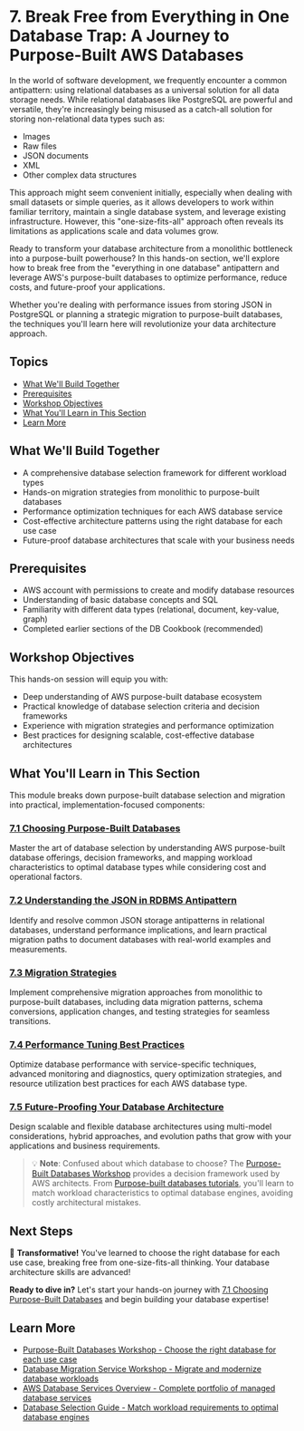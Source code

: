 # 7. Break Free from Everything in One Database Trap: A Journey to Purpose-Built AWS Databases

In the world of software development, we frequently encounter a common antipattern: using relational databases as a universal solution for all data storage needs. While relational databases like PostgreSQL are powerful and versatile, they're increasingly being misused as a catch-all solution for storing non-relational data types such as:

- Images
- Raw files 
- JSON documents
- XML
- Other complex data structures

This approach might seem convenient initially, especially when dealing with small datasets or simple queries, as it allows developers to work within familiar territory, maintain a single database system, and leverage existing infrastructure. However, this "one-size-fits-all" approach often reveals its limitations as applications scale and data volumes grow.

Ready to transform your database architecture from a monolithic bottleneck into a purpose-built powerhouse? In this hands-on section, we'll explore how to break free from the "everything in one database" antipattern and leverage AWS's purpose-built databases to optimize performance, reduce costs, and future-proof your applications.

Whether you're dealing with performance issues from storing JSON in PostgreSQL or planning a strategic migration to purpose-built databases, the techniques you'll learn here will revolutionize your data architecture approach.

## Topics

- [What We'll Build Together](#what-well-build-together)
- [Prerequisites](#prerequisites)
- [Workshop Objectives](#workshop-objectives)
- [What You'll Learn in This Section](#what-youll-learn-in-this-section)
- [Learn More](#learn-more)

## What We'll Build Together

- A comprehensive database selection framework for different workload types
- Hands-on migration strategies from monolithic to purpose-built databases
- Performance optimization techniques for each AWS database service
- Cost-effective architecture patterns using the right database for each use case
- Future-proof database architectures that scale with your business needs

## Prerequisites

- AWS account with permissions to create and modify database resources
- Understanding of basic database concepts and SQL
- Familiarity with different data types (relational, document, key-value, graph)
- Completed earlier sections of the DB Cookbook (recommended)

## Workshop Objectives

This hands-on session will equip you with:

- Deep understanding of AWS purpose-built database ecosystem
- Practical knowledge of database selection criteria and decision frameworks
- Experience with migration strategies and performance optimization
- Best practices for designing scalable, cost-effective database architectures

## What You'll Learn in This Section

This module breaks down purpose-built database selection and migration into practical, implementation-focused components:

### [7.1 Choosing Purpose-Built Databases](./7.1_Choosing-purpose-built-database-aws-detailed/README.md)
Master the art of database selection by understanding AWS purpose-built database offerings, decision frameworks, and mapping workload characteristics to optimal database types while considering cost and operational factors.

### [7.2 Understanding the JSON in RDBMS Antipattern](./7.2_Understanding-the-JSON-in-RDBMS-Antipattern/README.md)
Identify and resolve common JSON storage antipatterns in relational databases, understand performance implications, and learn practical migration paths to document databases with real-world examples and measurements.

### [7.3 Migration Strategies](./7.3_Migration-Strategies/README.md)
Implement comprehensive migration approaches from monolithic to purpose-built databases, including data migration patterns, schema conversions, application changes, and testing strategies for seamless transitions.

### [7.4 Performance Tuning Best Practices](./7.4_Performance-tuning-best-practices/README.md)
Optimize database performance with service-specific techniques, advanced monitoring and diagnostics, query optimization strategies, and resource utilization best practices for each AWS database type.

### [7.5 Future-Proofing Your Database Architecture](./7.5_Scale_for_Future/README.md)
Design scalable and flexible database architectures using multi-model considerations, hybrid approaches, and evolution paths that grow with your applications and business requirements.

> 💡 **Note**: Confused about which database to choose? The [Purpose-Built Databases Workshop](https://docs.aws.amazon.com/decision-guides/latest/databases-on-aws-how-to-choose/databases-on-aws-how-to-choose.html) provides a decision framework used by AWS architects. From [Purpose-built databases tutorials](https://aws.amazon.com/products/databases/learn/), you\'ll learn to match workload characteristics to optimal database engines, avoiding costly architectural mistakes.

## Next Steps

🎉 **Transformative!** You've learned to choose the right database for each use case, breaking free from one-size-fits-all thinking. Your database architecture skills are advanced!

**Ready to dive in?** Let's start your hands-on journey with [7.1 Choosing Purpose-Built Databases](./7.1_Choosing-purpose-built-database-aws-detailed) and begin building your database expertise!

## Learn More

- [Purpose-Built Databases Workshop - Choose the right database for each use case](https://aws.amazon.com/products/databases/learn/)
- [Database Migration Service Workshop - Migrate and modernize database workloads](https://catalog.workshops.aws/databasemigration/en-US)
- [AWS Database Services Overview - Complete portfolio of managed database services](https://aws.amazon.com/products/databases/)
- [Database Selection Guide - Match workload requirements to optimal database engines](https://docs.aws.amazon.com/decision-guides/latest/databases-on-aws-how-to-choose/databases-on-aws-how-to-choose.html)
